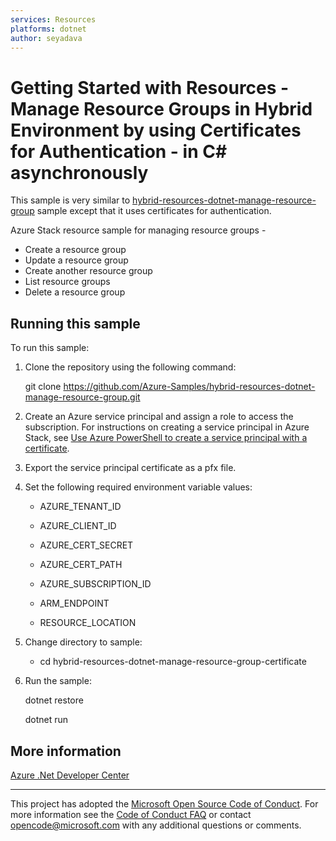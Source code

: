 ```yaml
---
services: Resources
platforms: dotnet
author: seyadava
---
```


# Getting Started with Resources - Manage Resource Groups in Hybrid Environment by using Certificates for Authentication - in C# asynchronously #  
This sample is very similar to [hybrid-resources-dotnet-manage-resource-group](https://github.com/Azure-Samples/hybrid-resources-dotnet-manage-resource-group) sample except that it uses certificates for authentication.

Azure Stack resource sample for managing resource groups - 
- Create a resource group
- Update a resource group
- Create another resource group
- List resource groups
- Delete a resource group

## Running this sample ##

To run this sample:

1. Clone the repository using the following command:

    git clone https://github.com/Azure-Samples/hybrid-resources-dotnet-manage-resource-group.git

2. Create an Azure service principal and assign a role to access the subscription. For instructions on creating a service principal in Azure Stack, see [Use Azure PowerShell to create a service principal with a certificate](https://docs.microsoft.com/en-us/azure/azure-stack/azure-stack-create-service-principals). 

3. Export the service principal certificate as a pfx file.  

4. Set the following required environment variable values:

    * AZURE_TENANT_ID

    * AZURE_CLIENT_ID

    * AZURE_CERT_SECRET

    * AZURE_CERT_PATH

    * AZURE_SUBSCRIPTION_ID

    * ARM_ENDPOINT

    * RESOURCE_LOCATION

5. Change directory to sample:

    * cd hybrid-resources-dotnet-manage-resource-group-certificate

6. Run the sample:

    dotnet restore

    dotnet run

## More information ##

[Azure .Net Developer Center](https://azure.microsoft.com/en-us/develop/net/)

---

This project has adopted the [Microsoft Open Source Code of Conduct](https://opensource.microsoft.com/codeofconduct/). For more information see the [Code of Conduct FAQ](https://opensource.microsoft.com/codeofconduct/faq/) or contact [opencode@microsoft.com](mailto:opencode@microsoft.com) with any additional questions or comments.